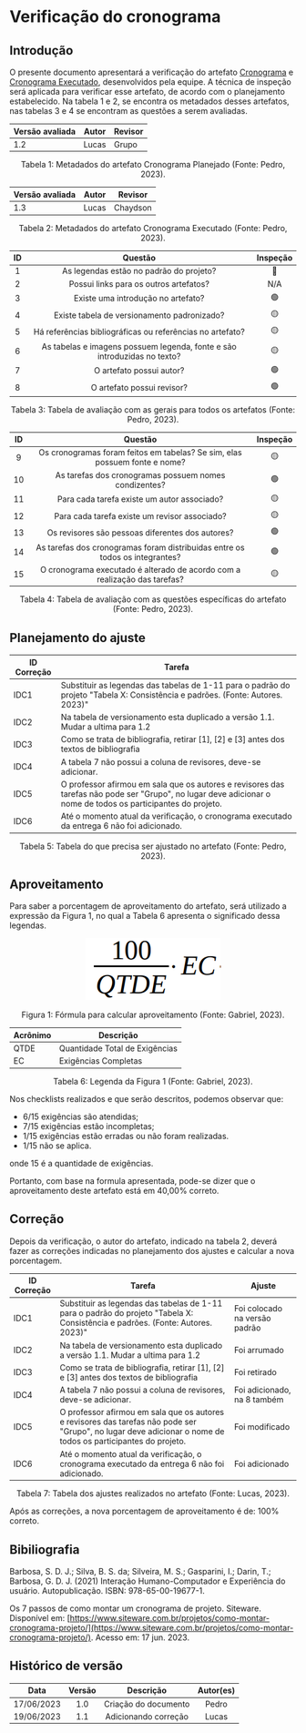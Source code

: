 # Verificação do cronograma

## Introdução

O presente documento apresentará a verificação do artefato [Cronograma](../../planejamento/cronogramaPlanejado.md) e [Cronograma Executado](../../planejamento/cronogramaRealizado.md), desenvolvidos pela equipe. A técnica de inspeção será aplicada para verificar esse artefato, de acordo com o planejamento estabelecido. Na tabela 1 e 2, se encontra os metadados desses artefatos, nas tabelas 3 e 4 se encontram as questões a serem avaliadas.

<center>

| Versão avaliada | Autor | Revisor |
| ---------------- | ----- | ------- |
| 1.2              | Lucas | Grupo   |

</center>

<div style="text-align: center">
<p> Tabela 1: Metadados do artefato Cronograma Planejado (Fonte: Pedro, 2023). </p>
</div>

<center>

| Versão avaliada | Autor | Revisor  |
| ---------------- | ----- | -------- |
| 1.3              | Lucas | Chaydson |

</center>

<div style="text-align: center">
<p> Tabela 2: Metadados do artefato Cronograma Executado (Fonte: Pedro, 2023). </p>
</div>

| ID |                                 Questão                                 | Inspeção |
| :-: | :-----------------------------------------------------------------------: | :--------: |
| 1 |                 As legendas estão no padrão do projeto?                 |     🔴     |
| 2 |                  Possui links para os outros artefatos?                  |    N/A    |
| 3 |                   Existe uma introdução no artefato?                   |     🟢     |
| 4 |                Existe tabela de versionamento padronizado?                |     🟡     |
| 5 |      Há referências bibliográficas ou referências no artefato?      |     🟡     |
| 6 | As tabelas e imagens possuem legenda, fonte e são introduzidas no texto? |     🟡     |
| 7 |                         O artefato possui autor?                         |     🟢     |
| 8 |                        O artefato possui revisor?                        |     🟢     |

<div style="text-align: center">
<p> Tabela 3: Tabela de avaliação com as gerais para todos os artefatos (Fonte: Pedro, 2023). </p>
</div>

| ID |                                   Questão                                   | Inspeção |
| :-: | :--------------------------------------------------------------------------: | :--------: |
| 9 | Os cronogramas foram feitos em tabelas? Se sim, elas possuem fonte e nome? |     🟡     |
| 10 |            As tarefas dos cronogramas possuem nomes condizentes?            |     🟢     |
| 11 |                 Para cada tarefa existe um autor associado?                 |     🟡     |
| 12 |                Para cada tarefa existe um revisor associado?                |     🟡     |
| 13 |              Os revisores são pessoas diferentes dos autores?              |     🟢     |
| 14 | As tarefas dos cronogramas foram distribuidas entre os todos os integrantes? |     🟢     |
| 15 | O cronograma executado é alterado de acordo com a realização das tarefas? |     🟡     |

<div style="text-align: center">
<p> Tabela 4: Tabela de avaliação com as questões específicas do artefato (Fonte: Pedro, 2023). </p>
</div>

## Planejamento do ajuste

| ID Correção | Tarefa                                                                                                                                                         |
| ------------- | -------------------------------------------------------------------------------------------------------------------------------------------------------------- |
| IDC1          | Substituir as legendas das tabelas de 1-11 para o padrão do projeto "Tabela X: Consistência e padrões. (Fonte: Autores. 2023)"                              |
| IDC2          | Na tabela de versionamento esta duplicado a versão 1.1. Mudar a ultima para 1.2                                                                               |
| IDC3          | Como se trata de bibliografia, retirar [1], [2] e [3] antes dos textos de bibliografia                                                                         |
| IDC4          | A tabela 7 não possui a coluna de revisores, deve-se adicionar.                                                                                               |
| IDC5          | O professor afirmou em sala que os autores e revisores das tarefas não pode ser "Grupo", no lugar deve adicionar o nome de todos os participantes do projeto. |
| IDC6          | Até o momento atual da verificação, o cronograma executado da entrega 6 não foi adicionado.                                                                |

<div style="text-align: center">
<p> Tabela 5: Tabela do que precisa ser ajustado no artefato (Fonte: Pedro, 2023). </p>
</div>

## Aproveitamento

Para saber a porcentagem de aproveitamento do artefato, será utilizado a expressão da Figura 1, no qual a Tabela 6 apresenta o significado dessa legendas.

<center>

<img src="../../../images/formulaCalculoAproveitamento.png"  alt="legenda da fórmula da figura 1"/>
<div style="text-align: center">

<p> Figura 1: Fórmula para calcular aproveitamento (Fonte: Gabriel, 2023). </p>
</div>

| Acrônimo | Descrição                     |
| --------- | ------------------------------- |
| QTDE      | Quantidade Total de Exigências |
| EC        | Exigências Completas           |

<div style="text-align: center">
<p> Tabela 6: Legenda da Figura 1 (Fonte: Gabriel, 2023). </p>
</div>

</center>

Nos checklists realizados e que serão descritos, podemos observar que:

- 6/15 exigências são atendidas;
- 7/15 exigências estão incompletas;
- 1/15 exigências estão erradas ou não foram realizadas.
- 1/15 não se aplica.

onde 15 é a quantidade de exigências.

Portanto, com base na formula apresentada, pode-se dizer que o aproveitamento deste artefato está em 40,00% correto.

## Correção

Depois da verificação, o autor do artefato, indicado na tabela 2, deverá fazer as correções indicadas no planejamento dos ajustes e calcular a nova porcentagem.

<center>

| ID Correção | Tarefa                                                                                                                                                         | Ajuste                          |
| ------------- | -------------------------------------------------------------------------------------------------------------------------------------------------------------- | ------------------------------- |
| IDC1          | Substituir as legendas das tabelas de 1-11 para o padrão do projeto "Tabela X: Consistência e padrões. (Fonte: Autores. 2023)"                              | Foi colocado na versão padrão |
| IDC2          | Na tabela de versionamento esta duplicado a versão 1.1. Mudar a ultima para 1.2                                                                               | Foi arrumado                    |
| IDC3          | Como se trata de bibliografia, retirar [1], [2] e [3] antes dos textos de bibliografia                                                                         | Foi retirado                    |
| IDC4          | A tabela 7 não possui a coluna de revisores, deve-se adicionar.                                                                                               | Foi adicionado, na 8 também    |
| IDC5          | O professor afirmou em sala que os autores e revisores das tarefas não pode ser "Grupo", no lugar deve adicionar o nome de todos os participantes do projeto. | Foi modificado                  |
| IDC6          | Até o momento atual da verificação, o cronograma executado da entrega 6 não foi adicionado.                                                                | Foi adicionado                  |

</center>
<!-- Atualizar histórico de versão, após corrigir. -->

<div style="text-align: center">
<p> Tabela 7: Tabela dos ajustes realizados no artefato (Fonte: Lucas, 2023). </p>
</div>

Após as correções, a nova porcentagem de aproveitamento é de: 100% correto.

## Bibiliografia

Barbosa, S. D. J.; Silva, B. S. da; Silveira, M. S.; Gasparini, I.; Darin, T.; Barbosa, G. D. J. (2021) Interação Humano-Computador e Experiência do usuário. Autopublicação. ISBN: 978-65-00-19677-1.

Os 7 passos de como montar um cronograma de projeto. Siteware. Disponível em: [https://www.siteware.com.br/projetos/como-montar-cronograma-projeto/](https://www.siteware.com.br/projetos/como-montar-cronograma-projeto/). Acesso em: 17 jun. 2023.

## Histórico de versão

|    Data    | Versão |      Descrição      | Autor(es) |
| :--------: | :-----: | :--------------------: | :-------: |
| 17/06/2023 |   1.0   | Criação do documento |   Pedro   |
| 19/06/2023 |   1.1   | Adicionando correção |   Lucas   |
